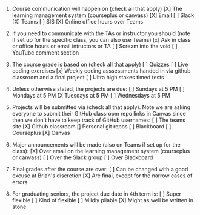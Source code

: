 1. Course communication will happen on (check all that apply)
[X] The learning management system (courseplus or canvass)
[X] Email
[ ] Slack
[X] Teams
[ ] SIS
[X] Online office hours over Teams

2. If you need to communicate with the TAs or instructor you should (note if set up for the specific class, you can also use Teams)
[x] Ask in class or office hours or email intructors or TA
[ ] Scream into the void 
[ ] YouTube comment section

3. The course grade is based on (check all that apply)
[ ] Quizzes
[ ] Live coding exercises
[x] Weekly coding asssessments handed in via github classroom and a final project
[ ] Ultra high stakes timed tests

4. Unless otherwise stated, the projects are due:
[ ] Sundays at 5 PM 
[ ] Mondays at 5 PM
[X Tuesdays at 5 PM
[ ] Wednesdays at 5 PM

5. Projects will be submitted via (check all that apply). Note we are asking everyone to submit their GitHub classroom repo links in Canvas since then we don't have to keep track of GitHub usernames:
[ ] The teams site
[X] Github classroom
[] Personal git repos 
[ ] Blackboard
[ ] Courseplus
[X] Canvas

6. Major announcements will be made (also on Teams if set up for the class):
[X] Over email on the learning management system (courseplus or canvass)
[ ] Over the Slack group
[ ] Over Blackboard

7. Final grades after the course are over:
[ ] Can be changed with a good excuse at Brian's discretion
[X] Are final, except for the narrow cases of errors

8. For graduating seniors, the project due date in 4th term is:
[ ] Super flexible
[ ] Kind of flexible
[ ] Mildly pliable 
[X] Might as well be written in stone
